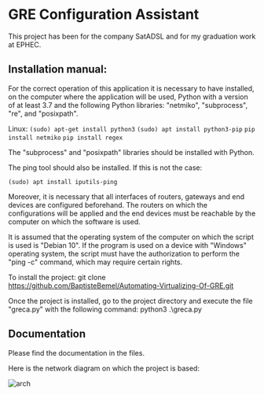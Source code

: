 # GRE Configuration Assistant

This project has been for the company SatADSL and for my graduation work at EPHEC.

## Installation manual:

For the correct operation of this application it is necessary to have installed, on the computer where the application will be used, Python with a version of at least 3.7 and the following Python libraries: "netmiko", "subprocess", "re", and "posixpath". 

Linux:
`(sudo) apt-get install python3`
`(sudo) apt install python3-pip`
`pip install netmiko`
`pip install regex`

The "subprocess" and "posixpath" libraries should be installed with Python.

The ping tool should also be installed. If this is not the case:

`(sudo) apt install iputils-ping`

Moreover, it is necessary that all interfaces of routers, gateways and end devices are configured beforehand. The routers on which the configurations will be applied and the end devices must be reachable by the computer on which the software is used.

It is assumed that the operating system of the computer on which the script is used is "Debian 10". If the program is used on a device with "Windows" operating system, the script must have the authorization to perform the "ping -c" command, which may require certain rights.

To install the project:
git clone https://github.com/BaptisteBemel/Automating-Virtualizing-Of-GRE.git

Once the project is installed, go to the project directory and execute the file "greca.py" with the following command:
python3 .\greca.py

## Documentation

Please find the documentation in the files. 

Here is the network diagram on which the project is based:

![arch](https://user-images.githubusercontent.com/63234160/186002472-ea36f46d-9293-48d4-b0d8-84e7d17719a2.png)
